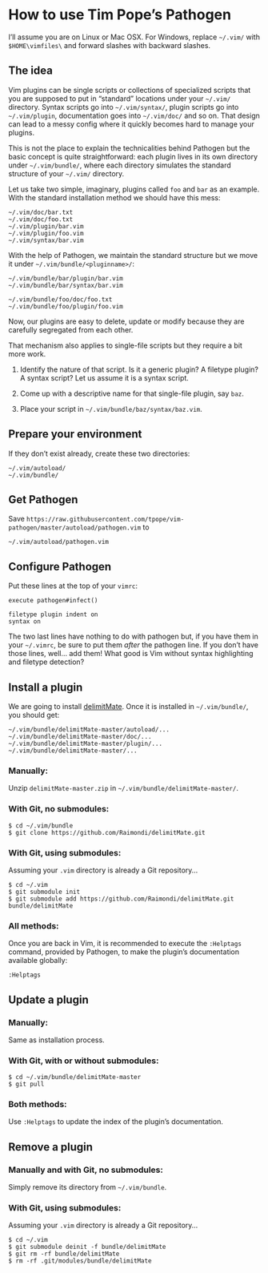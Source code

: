 # How to use Tim Pope’s Pathogen

I’ll assume you are on Linux or Mac OSX. For Windows, replace `~/.vim/` with `$HOME\vimfiles\` and forward slashes with backward slashes.

## The idea

Vim plugins can be single scripts or collections of specialized scripts that you are supposed to put in “standard” locations under your `~/.vim/` directory. Syntax scripts go into `~/.vim/syntax/`, plugin scripts go into `~/.vim/plugin`, documentation goes into `~/.vim/doc/` and so on. That design can lead to a messy config where it quickly becomes hard to manage your plugins.

This is not the place to explain the technicalities behind Pathogen but the basic concept is quite straightforward: each plugin lives in its own directory under `~/.vim/bundle/`, where each directory simulates the standard structure of your `~/.vim/` directory.

Let us take two simple, imaginary, plugins called `foo` and `bar` as an example. With the standard installation method we should have this mess:

    ~/.vim/doc/bar.txt
    ~/.vim/doc/foo.txt
    ~/.vim/plugin/bar.vim
    ~/.vim/plugin/foo.vim
    ~/.vim/syntax/bar.vim

With the help of Pathogen, we maintain the standard structure but we move it under `~/.vim/bundle/<pluginname>/`:

    ~/.vim/bundle/bar/plugin/bar.vim
    ~/.vim/bundle/bar/syntax/bar.vim

    ~/.vim/bundle/foo/doc/foo.txt
    ~/.vim/bundle/foo/plugin/foo.vim

Now, our plugins are easy to delete, update or modify because they are carefully segregated from each other.

That mechanism also applies to single-file scripts but they require a bit more work.

1. Identify the nature of that script. Is it a generic plugin? A filetype plugin? A syntax script? Let us assume it is a syntax script.

2. Come up with a descriptive name for that single-file plugin, say `baz`.

3. Place your script in `~/.vim/bundle/baz/syntax/baz.vim`.

## Prepare your environment

If they don’t exist already, create these two directories:

    ~/.vim/autoload/
    ~/.vim/bundle/

## Get Pathogen

Save `https://raw.githubusercontent.com/tpope/vim-pathogen/master/autoload/pathogen.vim` to

    ~/.vim/autoload/pathogen.vim

## Configure Pathogen

Put these lines at the top of your `vimrc`:

    execute pathogen#infect()

    filetype plugin indent on
    syntax on

The two last lines have nothing to do with pathogen but, if you have them in your `~/.vimrc`, be sure to put them *after* the pathogen line. If you don’t have those lines, well… add them! What good is Vim without syntax highlighting and filetype detection?

## Install a plugin

We are going to install [delimitMate](https://github.com/Raimondi/delimitMate). Once it is installed in `~/.vim/bundle/`, you should get:

    ~/.vim/bundle/delimitMate-master/autoload/...
    ~/.vim/bundle/delimitMate-master/doc/...
    ~/.vim/bundle/delimitMate-master/plugin/...
    ~/.vim/bundle/delimitMate-master/...

### Manually:

Unzip `delimitMate-master.zip` in `~/.vim/bundle/delimitMate-master/`.

### With Git, no submodules:

    $ cd ~/.vim/bundle
    $ git clone https://github.com/Raimondi/delimitMate.git

### With Git, using submodules:

Assuming your `.vim` directory is already a Git repository…

    $ cd ~/.vim
    $ git submodule init
    $ git submodule add https://github.com/Raimondi/delimitMate.git bundle/delimitMate

### All methods:

Once you are back in Vim, it is recommended to execute the `:Helptags` command, provided by Pathogen, to make the plugin’s documentation available globally:

    :Helptags

## Update a plugin

### Manually:
 
Same as installation process.
  
### With Git, with or without submodules:
 
    $ cd ~/.vim/bundle/delimitMate-master
    $ git pull

### Both methods:

Use `:Helptags` to update the index of the plugin’s documentation.

## Remove a plugin

### Manually and with Git, no submodules:

Simply remove its directory from `~/.vim/bundle`.

### With Git, using submodules:

Assuming your `.vim` directory is already a Git repository…

    $ cd ~/.vim
    $ git submodule deinit -f bundle/delimitMate
    $ git rm -rf bundle/delimitMate
    $ rm -rf .git/modules/bundle/delimitMate
